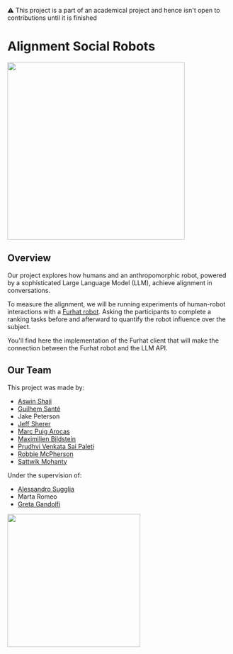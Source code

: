 ⚠️ This project is a part of an academical project and hence isn't open to contributions until it is finished

# Alignment Social Robots

<img src="https://miro.medium.com/v2/resize:fit:1400/format:webp/1*EnedQNSHpTl3pEdHqgyCOg.jpeg" width="400">

## Overview
Our project explores how humans and an anthropomorphic​ robot, powered by a sophisticated Large Language Model​ (LLM), achieve alignment in conversations.

To measure the alignment, we will be running experiments of human-robot interactions with a [Furhat robot](https://furhatrobotics.com/). Asking the participants to complete a ranking tasks before and afterward to quantify the robot influence over the subject.

You'll find here the implementation of the Furhat client that will make the connection between the Furhat robot and the LLM API.

## Our Team
This project was made by:
- [Aswin Shaji](https://github.com/devAswinCode)
- [Guilhem Santé](https://github.com/guilhem-sante)
- Jake Peterson
- [Jeff Sherer](https://github.com/JeffSherer)
- [Marc Puig Arocas](https://github.com/marc-1212)
- [Maximilien Bildstein](https://github.com/maxblt)
- [Prudhvi Venkata Sai Paleti](https://github.com/sannmeta)
- [Robbie McPherson](https://github.com/RobbieMcP)
- [Sattwik Mohanty](https://github.com/SattwikM)

Under the supervision of:
- [Alessandro Sugglia](https://github.com/aleSuglia)
- Marta Romeo
- [Greta Gandolfi](https://github.com/gretagandolfi)

<img src="https://upload.wikimedia.org/wikipedia/commons/thumb/0/03/Heriot-Watt_University_logo.svg/1200px-Heriot-Watt_University_logo.svg.png" width="300">
